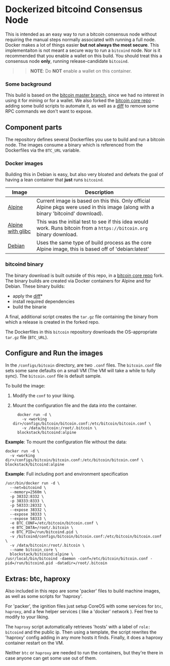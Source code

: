 # Dockerized bitcoind Consensus Node

This is intended as an easy way to run a bitcoin consensus node without requiring the manual steps normally associated with running a full node. Docker makes a lot of things easier **but not always the most secure**.  This implementaiton is not meant a secure way to run a `bitcoind` node. Nor is it recommended that you enable a wallet on this build. You should treat this a consensus node **only**, running release-candidate `bitcoind`.

>>**NOTE**: Do **NOT** enable a wallet on this container.


### Some background

This build is based on the [bitcoin master branch](https://github.com/bitcoin/bitcoin), since we had no interest in using it for mining or for a wallet. We also forked the [bitcoin core repo](https://github.com/blockstackpbc/bitcoin/tree/blockstackpbc-custom) - adding some build scripts to automate it, as well as a [diff](https://github.com/blockstackpbc/bitcoin/blob/blockstackpbc-custom/no_rpc.diff) to remove some RPC commands we don't want to expose.


## Component parts

The repository defines several Dockerfiles you use to build and run a bitcoin node. The images consume a binary which is referenced from the Dockerfiles via the `BTC_URL` variable.

### Docker images

Building this in Debian is easy, but also very bloated and defeats the goal of having a lean container that **just** runs `bitcoind`.

| Image | Description |
|------------------------------------------------------------------------------------------------------|-----------------------------------------------------------------------------------------------------------------------------------|
| [Alpine](https://github.com/blockstackpbc/bitcoin-docker/blob/master/Dockerfile-bitcoind.alpine) | Current image is based on this this. Only official Alpine pkgs were used in this image (along with a binary 'bitcoind' download). |
| [Alpine with glibc](https://github.com/blockstackpbc/bitcoin-docker/blob/master/Dockerfile-bitcoind) | This was the initial test to see if this idea would work. Runs bitcoin from a `https://bitcoin.org` binary download. |
| [Debian](https://github.com/blockstackpbc/bitcoin-docker/blob/master/Dockerfile-bitcoind.debian) | Uses the same type of build process as the core Alpine image, this is based off of 'debian:latest' |

### bitcoind binary

The binary download is built outside of this repo, in a [bitcoin core repo](https://github.com/blockstackpbc/bitcoin/tree/blockstackpbc-custom) fork. The binary builds are created via Docker containers for Alpine and for Debian. These binary builds:

* apply the [diff](https://github.com/blockstackpbc/bitcoin/blob/blockstackpbc-custom/no_rpc.diff)* 
* install required dependencies
* build the binarie

A final, additional script creates the `tar.gz` file containing the binary from which a release is created in the forked repo.

The Dockerfiles in this `bitcoin` repository downloads the OS-appropriate `tar.gz` file (`BTC_URL`). 


## Configure and Run the images

In the `/configs/bitcoin` directory, are two `.conf` files. The `bitcoin.conf` file sets some sane defaults on a small VM (The VM will take a while to fully sync). The `bitcoin.conf` file is default sample. 

To build the image:

1. Modify the `conf` to your liking.
2. Mount the configuration file and the data into the container.

    ```
      docker run -d \
        -v <working dir>/configs/bitcoin/bitcoin.conf:/etc/bitcoin/bitcoin.conf \
        -v /data/bitcoin:/root/.bitcoin \
      blockstack/bitcoind:alpine
    ```

**Example**: To mount the configuration file without the data:

```
docker run -d \
  -v <working dir>/configs/bitcoin/bitcoin.conf:/etc/bitcoin/bitcoin.conf \
blockstack/bitcoind:alpine
```


**Example**: Full including port and environment specification

```
/usr/bin/docker run -d \
  --net=bitcoind \
  --memory=2560m \
  -p 38332:8332 \
  -p 38333:8333 \
  -p 58333:28332 \
  --expose 38332 \
  --expose 38333 \
  --expose 58333 \
  -e BTC_CONF=/etc/bitcoin/bitcoin.conf \
  -e BTC_DATA=/root/.bitcoin \
  -e BTC_PID=/run/bitcoind.pid \
  -v /bitcoind/configs/bitcoin/bitcoin.conf:/etc/bitcoin/bitcoin.conf \
  -v /data/bitcoin:/root/.bitcoin \
  --name bitcoin_core \
  blockstack/bitcoind:alpine \
/usr/local/bin/bitcoind -daemon -conf=/etc/bitcoin/bitcoin.conf -pid=/run/bitcoind.pid -datadir=/root/.bitcoin
```


## Extras: btc, haproxy
Also included in this repo are some 'packer' files to build machine images, as well as some scripts for 'haproxy'.

For 'packer', the ignition files just setup CoreOS with some services for `btc`, `haproxy`, and a few helper services ( like a 'docker' network ). Feel free to modify to your liking.

The `haproxy` script automatically retrieves 'hosts' with a label of `role: bitcoind` and  the public ip. Then using a template, the script rewrites the 'haproxy' config adding in any more hosts it finds. Finally, it does a haproxy container restart on the VM.

Neither `btc` or `haproxy` are needed to run the containers, but they're there in case anyone can get some use out of them.
